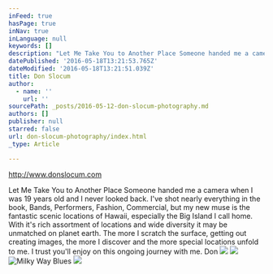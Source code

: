 ```yaml
---
inFeed: true
hasPage: true
inNav: true
inLanguage: null
keywords: []
description: "Let Me Take You to Another Place Someone handed me a camera when I was 19 years old and I never looked back. I've shot nearly everything in the book, Bands, Performers, Fashion, Commercial, but my new muse is the fantastic scenic locations of Hawaii, especially the Big Island I call home. With it's rich assortment of locations and wide diversity it may be unmatched on planet earth. The more I scratch the surface, getting out creating images, the more I discover and the more special locations unfold to me. I trust you'll enjoy on this ongoing journey with me. Don"
datePublished: '2016-05-18T13:21:53.765Z'
dateModified: '2016-05-18T13:21:51.039Z'
title: Don Slocum
author:
  - name: ''
    url: ''
sourcePath: _posts/2016-05-12-don-slocum-photography.md
authors: []
publisher: null
starred: false
url: don-slocum-photography/index.html
_type: Article

---
```

http://www.donslocum.com

Let Me Take You to Another Place Someone handed me a camera when I was 19 years old and I never looked back. I've shot nearly everything in the book, Bands, Performers, Fashion, Commercial, but my new muse is the fantastic scenic locations of Hawaii, especially the Big Island I call home. With it's rich assortment of locations and wide diversity it may be unmatched on planet earth. The more I scratch the surface, getting out creating images, the more I discover and the more special locations unfold to me. I trust you'll enjoy on this ongoing journey with me. Don
![](https://the-grid-user-content.s3-us-west-2.amazonaws.com/99ec35eb-6047-4efb-b3fb-5e4164cf620c.jpg)
![](https://the-grid-user-content.s3-us-west-2.amazonaws.com/2a140a2a-8b89-466c-b89b-9058f2b5cf7a.jpg)
![Milky Way Blues ](https://s3-us-west-2.amazonaws.com/the-grid-img/p/2fe61c6755f1f60eab231b11b387c9e5f64dac14.jpg)
![](https://the-grid-user-content.s3-us-west-2.amazonaws.com/0d9f2239-1528-4a0f-a720-d957543f6911.jpg)